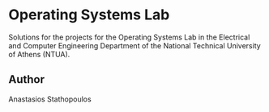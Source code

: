 Operating Systems Lab
===========================

Solutions for the projects for the Operating Systems Lab in the Electrical and Computer Engineering Department of the National Technical University of Athens (NTUA).

Author
-------

Anastasios Stathopoulos
